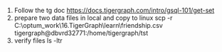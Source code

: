 1. Follow the tg doc https://docs.tigergraph.com/intro/gsql-101/get-set
1. prepare two data files in local and copy to linux
  scp -r C:\optum_work\16.TigerGraph\learn\friendship.csv tigergraph@dbvrd32771:/home/tigergraph/tst
1. verify files ls -ltr
